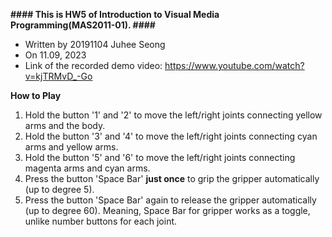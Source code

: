 **#### This is HW5 of Introduction to Visual Media Programming(MAS2011-01). ####**
- Written by 20191104 Juhee Seong   
- On 11.09, 2023
- Link of the recorded demo video: https://www.youtube.com/watch?v=kjTRMvD_-Go


**How to Play**
1. Hold the button '1' and '2' to move the left/right joints connecting yellow arms and the body.
2. Hold the button '3' and '4' to move the left/right joints connecting cyan arms and yellow arms.
3. Hold the button '5' and '6' to move the left/right joints connecting magenta arms and cyan arms.
4. Press the button 'Space Bar' **just once** to grip the gripper automatically (up to degree 5).
5. Press the button 'Space Bar' again to release the gripper automatically (up to degree 60).
   Meaning, Space Bar for gripper works as a toggle, unlike number buttons for each joint.
